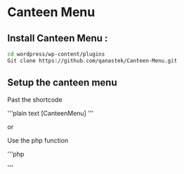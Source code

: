 # Canteen Menu

## Install Canteen Menu :

```bash
cd wordpress/wp-content/plugins
Git clone https://github.com/qanastek/Canteen-Menu.git
```
## Setup the canteen menu

Past the shortcode

'''plain text
[CanteenMenu]
'''

or

Use the php function

'''php
<?php echo do_shortcode("[CanteenMenu]");  ?>
'''
